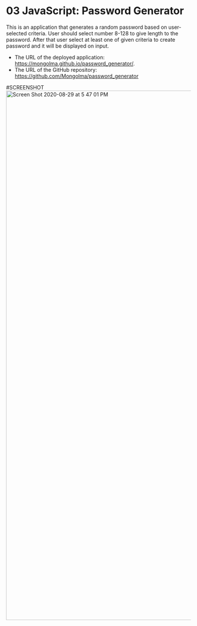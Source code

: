 # 03 JavaScript: Password Generator

This is an application that generates a random password based on user-selected criteria. User should select number 8-128 to give length to the password. After that user select at least one of given criteria to create password and it will be displayed on input.

- The URL of the deployed application: https://mongolma.github.io/password_generator/.
- The URL of the GitHub repository: https://github.com/Mongolma/password_generator

#SCREENSHOT 
<img width="1440" alt="Screen Shot 2020-08-29 at 5 47 01 PM" src="https://user-images.githubusercontent.com/61842637/91647382-365edf00-ea28-11ea-8fee-6e2a43529301.png">

